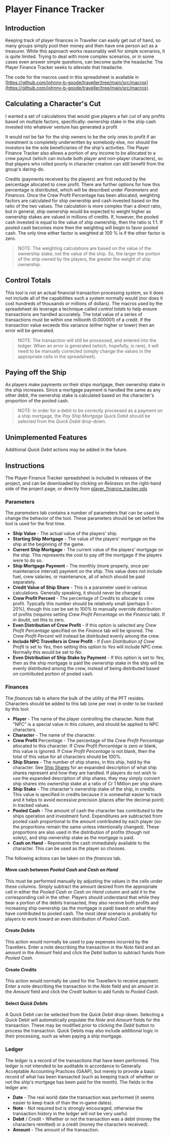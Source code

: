 # Player Finance Tracker

## Introduction

Keeping track of player finances in Traveller can easily get out of hand, so many groups simply pool their money and then have one person act as a treasurer. While this approach works reasonably well for simple scenarios, it is quite limited. Trying to deal with more complex scenarios, or in some cases even answer simple questions, can become quite the headache. The Player Finance Tracker seeks to alleviate that headache.

The code for the macros used in this spreadsheet is available in [https://github.com/johnny-b-goode/traveller/tree/main/src/macros](https://github.com/johnny-b-goode/traveller/tree/main/src/macros).

## Calculating a Character's Cut

I wanted a set of calculations that would give players a fair cut of any profits based on multiple factors, specifically:
ownership stake in the ship
cash invested into whatever venture has generated a profit

It would not be fair for the ship owners to be the only ones to profit if an investment is completely underwritten by somebody else, nor should the investors be the sole beneficiaries of the ship's activities. The Player Finance Tracker also allows a portion of any income to be allocated to a crew payout (which can include both player and non-player characters), so that players who rolled poorly in character creation can still benefit from the group's daring-do.

Credits (payments received by the players) are first reduced by the percentage allocated to crew profit. There are further options for how this percentage is distributed, which will be described under *Parameters* and *Finances*. Once the Crew Profit Percentage has been allocated, weighting factors are calculated for ship ownership and cash invested based on the ratio of the two values. The calculation is more complex than a direct ratio, but in general, ship ownership would be expected to weight higher as ownership stakes are valued in millions of credits. If, however, the pooled cash invested is equal to the value of ship ownership, then the ratio is 1:1. If pooled cash becomes more then the weighting will begin to favor pooled cash. The only time either factor is weighted at 100 % is if the other factor is zero.

>NOTE: The weighting calculations are based on the value of the ownership stake, not the value of the ship. So, the larger the portion of the ship owned by the players, the greater the weight of ship ownership.

## Control Totals

This tool is not an actual financial transaction processing system, so it does not include all of the capabilities such a system normally would (nor does it cost hundreds of thousands or millions of dollars). The macros used by the spreadsheet do leverage a technique called *control totals* to help ensure transactions are handled accurately. The total value of a series of transactions must be within one millionth (0.000001) of a credit. If the transaction value exceeds this variance (either higher or lower) then an error will be generated.

> NOTE: The transaction will still be processed, and entered into the ledger. When an error is generated (which, hopefully, is rare), it will need to be manually corrected (simply change the values in the appropriate cells in the spreadsheet).

## Paying off the Ship

As players make payments on their ships mortgage, their ownership stake in the ship increases. Since a mortgage payment is handled the same as any other debit, the ownership stake is calculated based on the character's proportion of the pooled cash.

> NOTE: In order for a debit to be correctly processed as a payment on a ship mortgage, the *Pay Ship Mortgage* Quick Debit should be selected from the *Quick Debit* drop-down.

## Unimplemented Features

Additional *Quick Debit* actions may be added in the future.

## Instructions

The Player Finance Tracker spreadsheet is included in releases of the project, and can be downloaded by clicking on *Releases* on the right-hand side of the project page, or directly from [player_finance_tracker.ods](https://github.com/johnny-b-goode/traveller/releases/latest/download/player_finance_tracker.ods)

### Parameters

The *parameters* tab contains a number of parameters that can be used to change the behavior of the tool. These parameters should be set before the tool is used for the first time.

- **Ship Value** - The actual value of the players' ship.
- **Starting Ship Mortgage** - The value of the players' mortgage on the ship at the beginning of the game.
- **Current Ship Mortgage** - The current value of the players' mortgage on the ship. This represents the cost to pay off the mortgage if the players were to do so.
- **Ship Mortgage Payment** - The monthly (more properly, once per maintenance interval) payment on the ship. This value does not include fuel, crew salaries, or maintenance, all of which should be paid separately.
- **Credit Value of Ship Share** - This is a parameter used in various calculations. Generally speaking, it should never be changed.
- **Crew Profit Percent** - The percentage of *Credit*s to allocate to crew profit. Typically this number should be relatively small (perhaps 5 - 20%), though this can be set to 100% to manually override distribution of profits (requires setting *Crew Profit Percentage* on the *Finance* tab). If in doubt, set this to zero.
- **Even Distribution of Crew Profit** - If this option is selected any *Crew Profit Percentage* specified on the *Finance* tab will be ignored. The *Crew Profit Percent* will instead be distributed evenly among the crew.
- **Include NPC Travellers in Crew Profit** - If *Even Distribution of Crew Profit* is set to *Yes*, then setting this option to *Yes* will include NPC crew. Normally this would be set to *No*.
- **Even Distribution of Ship Stake by Payment** - If this option is set to *Yes*, then as the ship mortgage is paid the ownership stake in the ship will be evenly distributed among the crew, instead of being distributed based on contributed portion of pooled cash.

### Finances

The *finances* tab is where the bulk of the utility of the PFT resides. Characters should be added to this tab (one per row) in order to be tracked by this tool.

- **Player** - The name of the player controlling the character. Note that "NPC" is a special value in this column, and should be applied to NPC characters.
- **Character** - The name of the character.
- **Crew Profit** Percentage - The percentage of the *Crew Profit Percentage* allocated to this character. If *Crew Profit Percentage* is zero or blank, this value is ignored. If *Crew Profit Percentage* is not blank, then the total of this value for all characters should be 100%.
- **Ship Shares** - The number of ship shares, in this ship, held by the character. See [Ship Shares](https://github.com/johnny-b-goode/traveller/blob/main/doc/ship_shares.md) for an expanded description of what ship shares represent and how they are handled. If players do not wish to use the expanded description of ship shares, they may simply convert ship shares into ownership stake at a ratio of Cr 1 Million per ship share.
- **Ship Stake** - The character's ownership stake of the ship, in credits. This value is specified in credits because it is somewhat easier to track and it helps to avoid excessive precision (places after the decimal point) in tracked values.
- **Pooled Cash** - The amount of cash the character has contributed to the ships operation and investment fund. Expenditures are subtracted from pooled cash proportional to the amount contributed by each player (so the proportions remain the same unless intentionally changed). These proportions are also used in the distribution of profits (though not solely), and ship ownership stake as the mortgage is paid.
- **Cash on Hand** - Represents the cash immediately available to the character. This can be used as the player so chooses.

The following actions can be taken on the *finances* tab.

#### Move cash between *Pooled Cash* and *Cash on Hand*
This must be performed manually by adjusting the values in the cells under these columns. Simply subtract the amount desired from the appropriate cell in either the *Pooled Cash* or *Cash on Hand* column and add it to the corresponding cell in the other. Players should understand that while they bear a portion of the debits transacted, they also receive both profits and increasing ship ownership (as the mortgage is paid) based on what they have contributed to pooled cash. The most ideal scenario is probably for players to work toward an even distribution of *Pooled Cash*.

#### Create *Debits*

This action would normally be used to pay expenses incurred by the Travellers. Enter a note describing the transaction in the *Note* field and an amount in the *Amount* field and click the *Debit* button to subtract funds from *Pooled Cash*.

#### Create *Credits*

This action would normally be used for the Travellers to receive payment. Enter a note describing the transaction in the *Note* field and an amount in the *Amount* field and click the *Credit* button to add funds to *Pooled Cash*.

#### Select *Quick Debit*s

A Quick Debit can be selected from the *Quick Debit* drop-down. Selecting a Quick Debit will automatically populate the *Note* and *Amount* fields for the transaction. These may be modified prior to clicking the *Debit* button to process the transaction. Quick Debits may also include additional logic in their processing, such as when paying a ship mortgage.

### Ledger

The *ledger* is a record of the transactions that have been performed. This ledger is not intended to be auditable in accordance to Generally Acceptable Accounting Practices (GAAP), but merely to provide a basic record of what has been transacted (such as keeping track of whether or not the ship's mortgage has been paid for the month). The fields in the ledger are:

- **Date** - The real world date the transaction was performed (it seems easier to keep track of than the in-game dates).
- **Note** - Not required but is strongly encouraged, otherwise the transaction history in the ledger will not be very useful.
- **Debit** / Credit - Whether or not the transaction was a debit (money the characters remitted) or a credit (money the characters received).
- **Amount** - The amount of the transaction.